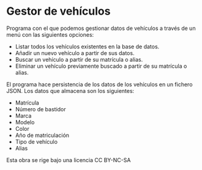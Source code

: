 # Gestor de vehículos

Programa con el que podemos gestionar datos de vehículos a través de un menú con las siguientes opciones:  
  
- Listar todos los vehículos existentes en la base de datos.  
- Añadir un nuevo vehículo a partir de sus datos.  
- Buscar un vehículo a partir de su matrícula o alias.  
- Eliminar un vehículo previamente buscado a partir de su matrícula o alias.  
  
El programa hace persistencia de los datos de los vehículos en un fichero JSON. Los datos que almacena son los siguientes:  
  
- Matrícula  
- Número de bastidor  
- Marca  
- Modelo  
- Color  
- Año de matriculación  
- Tipo de vehículo  
- Alias  


Esta obra se rige bajo una licencia CC BY-NC-SA
